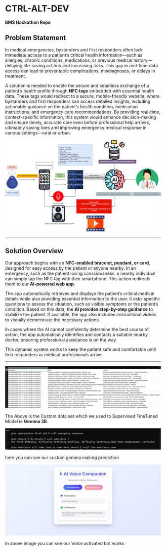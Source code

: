 # CTRL-ALT-DEV
**BMS Hackathon Repo**

## Problem Statement

In medical emergencies, bystanders and first responders often lack immediate access to a patient’s critical health information—such as allergies, chronic conditions, medications, or previous medical history—delaying life-saving actions and increasing risks. This gap in real-time data access can lead to preventable complications, misdiagnoses, or delays in treatment. 

A solution is needed to enable the secure and seamless exchange of a patient’s health profile through **NFC tags** embedded with essential health data. These tags would redirect to a secure, mobile-friendly website, where bystanders and first responders can access detailed insights, including actionable guidance on the patient’s health condition, medication instructions, and emergency care recommendations. By providing real-time, context-specific information, this system would enhance decision-making and ensure timely, accurate care even before professional help arrives, ultimately saving lives and improving emergency medical response in various settings—rural or urban.

![Flow Chart](https://github.com/AdityaAjithKumar/13_CTRL-ALT-DEV_Health_and_Wealthness/blob/main/FlowChart.png)

---

## Solution Overview

Our approach begins with an **NFC-enabled bracelet, pendant, or card**, designed for easy access by the patient or anyone nearby. In an emergency, such as the patient losing consciousness, a nearby individual can simply tap the NFC tag with their smartphone. This action redirects them to our **AI-powered web app**.

The app automatically retrieves and displays the patient’s critical medical details while also providing essential information to the user. It asks specific questions to assess the situation, such as visible symptoms or the patient’s condition. Based on this data, the **AI provides step-by-step guidance** to stabilize the patient. If available, the app also includes instructional videos to visually demonstrate the necessary actions.

In cases where the AI cannot confidently determine the best course of action, the app automatically identifies and contacts a suitable nearby doctor, ensuring professional assistance is on the way. 

This dynamic system works to keep the patient safe and comfortable until first responders or medical professionals arrive.

---
![Custom CSV](https://github.com/AdityaAjithKumar/13_CTRL-ALT-DEV_Health_and_Wealthness/blob/main/CustomCSV.png)


The Above is the Custom data set which we used to Supervised FineTuned Model ie **Gemma 3B**.

![Custom Gemma Model prediciting](https://github.com/AdityaAjithKumar/13_CTRL-ALT-DEV_Health_and_Wealthness/blob/main/ollama.png)

here you can see our custom gemma making prediction 


![Custom Gemma Model prediciting](https://github.com/AdityaAjithKumar/13_CTRL-ALT-DEV_Health_and_Wealthness/blob/main/UI.png)

In above image you can see our Voice activated bot works 

